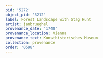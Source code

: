 ```yaml
---
pid: '5272'
object_pid: '3212'
label: Forest Landscape with Stag Hunt
artist: janbrueghel
provenance_date: '1748'
provenance_location: Vienna
provenance_text: Kunsthistorisches Museum
collection: provenance
order: '0598'
---
```

